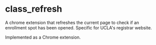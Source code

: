 # class_refresh

A chrome extension that refreshes the current page to check if an enrollment
spot has been opened. Specific for UCLA's registrar website.

Implemented as a Chrome extension.